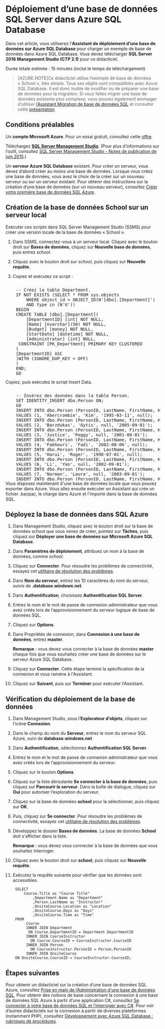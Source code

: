 <properties 
	pageTitle="Déploiement d’une base de données SQL vers SQL Azure" 
	description="Déployez une base de données SQL Server sur Azure SQL Database à l’aide de l’Assistant dans SQL Server 2016 Management Studio." 
	services="sql-database" 
	documentationCenter="" 
	authors="CarlRabeler" 
	manager="jeffreyg" 
	editor=""/>

<tags 
	ms.service="sql-database" 
	ms.workload="data-management" 
	ms.tgt_pltfrm="na" 
	ms.devlang="na" 
	ms.topic="article" 
	ms.date="10/08/2015" 
	ms.author="carlrab"/>


# Déploiement d’une base de données SQL Server dans Azure SQL Database

Dans cet article, vous utiliserez l’**Assistant de déploiement d’une base de données sur Azure SQL Database** pour charger un exemple de base de données dans Azure SQL Database. Vous devez télécharger **SQL Server 2016 Management Studio (CTP 2.1)** pour ce didacticiel.

Durée totale estimée : 15 minutes (inclut le temps de téléchargement)

> [AZURE.NOTE]Ce didacticiel utilise l’exemple de base de données « School », très simple. Tous ses objets sont compatibles avec Azure SQL Database. Il est donc inutile de modifier ou de préparer une base de données pour la migration. Si vous faites migrer une base de données existante plus complexe, vous pouvez également envisager d’utiliser [l’Assistant Migration de base de données SQL](http://sqlazuremw.codeplex.com/) et consulter cette [présentation](sql-database-cloud-migrate.md).

## Conditions préalables

Un **compte Microsoft Azure**. Pour un essai gratuit, consultez cette [offre](http://azure.microsoft.com/pricing/free-trial/).

Téléchargez [**SQL Server Management Studio**](https://msdn.microsoft.com/library/mt238290.aspx). (Pour plus d’informations sur l’outil, consultez [SQL Server Management Studio - Notes de publication de juin 2015](https://msdn.microsoft.com/library/mt238486.aspx).)

Un **serveur Azure SQL Database** existant. Pour créer un serveur, vous devez d’abord créer au moins une base de données. Lorsque vous créez une base de données, vous avez le choix de la créer sur un nouveau serveur ou sur un serveur existant. Pour obtenir des instructions sur la création d’une base de données (sur un nouveau serveur), consultez [Créer votre première base de données SQL Azure](sql-database-get-started.md).

## Création de la base de données School sur un serveur local

Exécuter ces scripts dans SQL Server Management Studio (SSMS) pour créer une version locale de la base de données « School ».

1. Dans SSMS, connectez-vous à un serveur local. Cliquez avec le bouton droit sur **Bases de données**, cliquez sur **Nouvelle base de données**, puis entrez *school*.

2. Cliquez avec le bouton droit sur *school*, puis cliquez sur **Nouvelle requête**.

3. Copiez et exécutez ce script :

<div style="width:auto; height:300px; overflow:auto"><pre>
	-- Créez la table Department.
	IF NOT EXISTS (SELECT * FROM sys.objects 
	   	WHERE object_id = OBJECT_ID(N'[dbo].[Department]') 
	  	AND type in (N'U'))
   	BEGIN
    CREATE TABLE [dbo].[Department](
		[DepartmentID] [int] NOT NULL,
		[Name] [nvarchar](50) NOT NULL,
		[Budget] [money] NOT NULL,
		[StartDate] [datetime] NOT NULL,
		[Administrator] [int] NULL,
     CONSTRAINT [PK_Department] PRIMARY KEY CLUSTERED 
    (
	[DepartmentID] ASC
    )WITH (IGNORE_DUP_KEY = OFF)
    )
    END;
	GO

	-- Créez la table Person.
	IF NOT EXISTS (SELECT * FROM sys.objects 
		WHERE object_id = OBJECT_ID(N'[dbo].[Person]') 
		AND type in (N'U'))
	BEGIN
	CREATE TABLE [dbo].[Person](
		[PersonID] [int] IDENTITY(1,1) NOT NULL,
		[LastName] [nvarchar](50) NOT NULL,
		[FirstName] [nvarchar](50) NOT NULL,
		[HireDate] [datetime] NULL,
		[EnrollmentDate] [datetime] NULL,
 	 CONSTRAINT [PK_School.Student] PRIMARY KEY CLUSTERED 	
	(
	[PersonID] ASC
	)WITH (IGNORE_DUP_KEY = OFF)
	) 
	END;
	GO

	-- Créez la table OnsiteCourse.
	IF NOT EXISTS (SELECT * FROM sys.objects 
		WHERE object_id = OBJECT_ID(N'[dbo].[OnsiteCourse]') 
		AND type in (N'U'))
	BEGIN
	CREATE TABLE [dbo].[OnsiteCourse](
		[CourseID] [int] NOT NULL,
		[Location] [nvarchar](50) NOT NULL,
		[Days] [nvarchar](50) NOT NULL,
		[Time] [smalldatetime] NOT NULL,
 	 CONSTRAINT [PK_OnsiteCourse] PRIMARY KEY CLUSTERED 
	(
		[CourseID] ASC
	)WITH (IGNORE_DUP_KEY = OFF)
	) 
	END;
	GO

	-- Créez la table OnlineCourse.
	IF NOT EXISTS (SELECT * FROM sys.objects 
		WHERE object_id = OBJECT_ID(N'[dbo].[OnlineCourse]') 
		AND type in (N'U'))
	BEGIN
	CREATE TABLE [dbo].[OnlineCourse](
		[CourseID] [int] NOT NULL,
		[URL] [nvarchar](100) NOT NULL,
 	 CONSTRAINT [PK_OnlineCourse] PRIMARY KEY CLUSTERED 
	(
		[CourseID] ASC
	)WITH (IGNORE_DUP_KEY = OFF)
	) 
	END;
	GO

	-- Créez la table StudentGrade.
	IF NOT EXISTS (SELECT * FROM sys.objects 
		WHERE object_id = OBJECT_ID(N'[dbo].[StudentGrade]') 
		AND type in (N'U'))
	BEGIN
	CREATE TABLE [dbo].[StudentGrade](
		[EnrollmentID] [int] IDENTITY(1,1) NOT NULL,
		[CourseID] [int] NOT NULL,
		[StudentID] [int] NOT NULL,
		[Grade] [decimal](3, 2) NULL,
	 CONSTRAINT [PK_StudentGrade] PRIMARY KEY CLUSTERED 
	(
		[EnrollmentID] ASC
	)WITH (IGNORE_DUP_KEY = OFF)
	) 
	END;
	GO

	-- Créez la table CourseInstructor.
	IF NOT EXISTS (SELECT * FROM sys.objects 
		WHERE object_id = OBJECT_ID(N'[dbo].[CourseInstructor]') 
		AND type in (N'U'))
	BEGIN
	CREATE TABLE [dbo].[CourseInstructor](
		[CourseID] [int] NOT NULL,
		[PersonID] [int] NOT NULL,
	 CONSTRAINT [PK_CourseInstructor] PRIMARY KEY CLUSTERED 
	(
		[CourseID] ASC,
		[PersonID] ASC
	)WITH (IGNORE_DUP_KEY = OFF)
	) 
	END;
	GO

	-- Créez la table Course.
	IF NOT EXISTS (SELECT * FROM sys.objects 
		WHERE object_id = OBJECT_ID(N'[dbo].[Course]') 
		AND type in (N'U'))
	BEGIN
	CREATE TABLE [dbo].[Course](
		[CourseID] [int] NOT NULL,
		[Title] [nvarchar](100) NOT NULL,
		[Credits] [int] NOT NULL,
		[DepartmentID] [int] NOT NULL,
 	 CONSTRAINT [PK_School.Course] PRIMARY KEY CLUSTERED 
	(
		[CourseID] ASC
	)WITH (IGNORE_DUP_KEY = OFF)
	)
	END;
	GO

	-- Créez la table OfficeAssignment.
	IF NOT EXISTS (SELECT * FROM sys.objects 
		WHERE object_id = OBJECT_ID(N'[dbo].[OfficeAssignment]')
		AND type in (N'U'))
	BEGIN
	CREATE TABLE [dbo].[OfficeAssignment](
		[InstructorID] [int] NOT NULL,
		[Location] [nvarchar](50) NOT NULL,
		[Timestamp] [timestamp] NOT NULL,
 	 CONSTRAINT [PK_OfficeAssignment] PRIMARY KEY CLUSTERED 
	(
		[InstructorID] ASC
	)WITH (IGNORE_DUP_KEY = OFF)
	)
	END;
	GO

	-- Définissez la relation entre OnsiteCourse et Course.
	IF NOT EXISTS (SELECT * FROM sys.foreign_keys 
       WHERE object_id = OBJECT_ID(N'[dbo].[FK_OnsiteCourse_Course]')
       AND parent_object_id = OBJECT_ID(N'[dbo].[OnsiteCourse]'))
	ALTER TABLE [dbo].[OnsiteCourse]  WITH CHECK ADD  
       CONSTRAINT [FK_OnsiteCourse_Course] FOREIGN KEY([CourseID])
	REFERENCES [dbo].[Course] ([CourseID]);
	GO
	ALTER TABLE [dbo].[OnsiteCourse] CHECK 
       CONSTRAINT [FK_OnsiteCourse_Course];
	GO

	-- Définissez la relation entre OnlineCourse et Course.
	IF NOT EXISTS (SELECT * FROM sys.foreign_keys 
       WHERE object_id = OBJECT_ID(N'[dbo].[FK_OnlineCourse_Course]')
       AND parent_object_id = OBJECT_ID(N'[dbo].[OnlineCourse]'))
	ALTER TABLE [dbo].[OnlineCourse]  WITH CHECK ADD  
       CONSTRAINT [FK_OnlineCourse_Course] FOREIGN KEY([CourseID])
	REFERENCES [dbo].[Course] ([CourseID]);
	GO
	ALTER TABLE [dbo].[OnlineCourse] CHECK 
       CONSTRAINT [FK_OnlineCourse_Course];
	GO
	-- Définissez la relation entre StudentGrade et Course.
	IF NOT EXISTS (SELECT * FROM sys.foreign_keys 
       WHERE object_id = OBJECT_ID(N'[dbo].[FK_StudentGrade_Course]')
       AND parent_object_id = OBJECT_ID(N'[dbo].[StudentGrade]'))
	ALTER TABLE [dbo].[StudentGrade]  WITH CHECK ADD  
       CONSTRAINT [FK_StudentGrade_Course] FOREIGN KEY([CourseID])
	REFERENCES [dbo].[Course] ([CourseID]);
	GO
	ALTER TABLE [dbo].[StudentGrade] CHECK 
       CONSTRAINT [FK_StudentGrade_Course];
	GO

	-- Définissez la relation entre StudentGrade et Course.
	IF NOT EXISTS (SELECT * FROM sys.foreign_keys 
       WHERE object_id = OBJECT_ID(N'[dbo].[FK_StudentGrade_Student]')
       AND parent_object_id = OBJECT_ID(N'[dbo].[StudentGrade]'))	
	ALTER TABLE [dbo].[StudentGrade]  WITH CHECK ADD  
       CONSTRAINT [FK_StudentGrade_Student] FOREIGN KEY([StudentID])
	REFERENCES [dbo].[Person] ([PersonID]);
	GO
	ALTER TABLE [dbo].[StudentGrade] CHECK 
       CONSTRAINT [FK_StudentGrade_Student];
	GO

	-- Définissez la relation entre CourseInstructor et Course.
	IF NOT EXISTS (SELECT * FROM sys.foreign_keys 
  	 WHERE object_id = OBJECT_ID(N'[dbo].[FK_CourseInstructor_Course]')
  	 AND parent_object_id = OBJECT_ID(N'[dbo].[CourseInstructor]'))
	ALTER TABLE [dbo].[CourseInstructor]  WITH CHECK ADD  
  	 CONSTRAINT [FK_CourseInstructor_Course] FOREIGN KEY([CourseID])
	REFERENCES [dbo].[Course] ([CourseID]);
	GO
	ALTER TABLE [dbo].[CourseInstructor] CHECK 
 	  CONSTRAINT [FK_CourseInstructor_Course];
	GO

	-- Définissez la relation entre CourseInstructor et Person.
	IF NOT EXISTS (SELECT * FROM sys.foreign_keys 
 	  WHERE object_id = OBJECT_ID(N'[dbo].[FK_CourseInstructor_Person]')
	   AND parent_object_id = OBJECT_ID(N'[dbo].[CourseInstructor]'))
	ALTER TABLE [dbo].[CourseInstructor]  WITH CHECK ADD  
 	  CONSTRAINT [FK_CourseInstructor_Person] FOREIGN KEY([PersonID])
	REFERENCES [dbo].[Person] ([PersonID]);
	GO
	ALTER TABLE [dbo].[CourseInstructor] CHECK 
  	 CONSTRAINT [FK_CourseInstructor_Person];
	GO

	-- Définissez la relation entre Course et Department.
	IF NOT EXISTS (SELECT * FROM sys.foreign_keys 
       WHERE object_id = OBJECT_ID(N'[dbo].[FK_Course_Department]')
       AND parent_object_id = OBJECT_ID(N'[dbo].[Course]'))
	ALTER TABLE [dbo].[Course]  WITH CHECK ADD  
       CONSTRAINT [FK_Course_Department] FOREIGN KEY([DepartmentID])
	REFERENCES [dbo].[Department] ([DepartmentID]);
	GO
	ALTER TABLE [dbo].[Course] CHECK CONSTRAINT [FK_Course_Department];
	GO

	-- Définissez la relation entre OfficeAssignment et Person.
	IF NOT EXISTS (SELECT * FROM sys.foreign_keys 
	  WHERE object_id = OBJECT_ID(N'[dbo].[FK_OfficeAssignment_Person]')
 	  AND parent_object_id = OBJECT_ID(N'[dbo].[OfficeAssignment]'))
	ALTER TABLE [dbo].[OfficeAssignment]  WITH CHECK ADD  
 	  CONSTRAINT [FK_OfficeAssignment_Person] FOREIGN KEY([InstructorID])
	REFERENCES [dbo].[Person] ([PersonID]);
	GO
	ALTER TABLE [dbo].[OfficeAssignment] CHECK 
   	 CONSTRAINT [FK_OfficeAssignment_Person];
	GO
</pre></div>

Copiez, puis exécutez le script Insert Data.

<div style="width:auto; height:300px; overflow:auto"><pre>
	-- Insérez des données dans la table Person.
	SET IDENTITY_INSERT dbo.Person ON;
	GO
	INSERT INTO dbo.Person (PersonID, LastName, FirstName, HireDate, EnrollmentDate)
	VALUES (1, 'Abercrombie', 'Kim', '1995-03-11', null);
	INSERT INTO dbo.Person (PersonID, LastName, FirstName, HireDate, EnrollmentDate)
	VALUES (2, 'Barzdukas', 'Gytis', null, '2005-09-01');
	INSERT INTO dbo.Person (PersonID, LastName, FirstName, HireDate, EnrollmentDate)
	VALUES (3, 'Justice', 'Peggy', null, '2001-09-01');
	INSERT INTO dbo.Person (PersonID, LastName, FirstName, HireDate, EnrollmentDate)
	VALUES (4, 'Fakhouri', 'Fadi', '2002-08-06', null);
	INSERT INTO dbo.Person (PersonID, LastName, FirstName, HireDate, EnrollmentDate)
	VALUES (5, 'Harui', 'Roger', '1998-07-01', null);
	INSERT INTO dbo.Person (PersonID, LastName, FirstName, HireDate, EnrollmentDate)
	VALUES (6, 'Li', 'Yan', null, '2002-09-01');
	INSERT INTO dbo.Person (PersonID, LastName, FirstName, HireDate, EnrollmentDate)
	VALUES (7, 'Norman', 'Laura', null, '2003-09-01');
	INSERT INTO dbo.Person (PersonID, LastName, FirstName, HireDate, EnrollmentDate)
	VALUES (8, 'Olivotto', 'Nino', null, '2005-09-01');
	INSERT INTO dbo.Person (PersonID, LastName, FirstName, HireDate, EnrollmentDate)
	VALUES (9, 'Tang', 'Wayne', null, '2005-09-01');
	INSERT INTO dbo.Person (PersonID, LastName, FirstName, HireDate, EnrollmentDate)
	VALUES (10, 'Alonso', 'Meredith', null, '2002-09-01');
	INSERT INTO dbo.Person (PersonID, LastName, FirstName, HireDate, EnrollmentDate)
	VALUES (11, 'Lopez', 'Sophia', null, '2004-09-01');
	INSERT INTO dbo.Person (PersonID, LastName, FirstName, HireDate, EnrollmentDate)
	VALUES (12, 'Browning', 'Meredith', null, '2000-09-01');
	INSERT INTO dbo.Person (PersonID, LastName, FirstName, HireDate, EnrollmentDate)
	VALUES (13, 'Anand', 'Arturo', null, '2003-09-01');
	INSERT INTO dbo.Person (PersonID, LastName, FirstName, HireDate, EnrollmentDate)
	VALUES (14, 'Walker', 'Alexandra', null, '2000-09-01');
	INSERT INTO dbo.Person (PersonID, LastName, FirstName, HireDate, EnrollmentDate)
	VALUES (15, 'Powell', 'Carson', null, '2004-09-01');
	INSERT INTO dbo.Person (PersonID, LastName, FirstName, HireDate, EnrollmentDate)
	VALUES (16, 'Jai', 'Damien', null, '2001-09-01');
	INSERT INTO dbo.Person (PersonID, LastName, FirstName, HireDate, EnrollmentDate)
	VALUES (17, 'Carlson', 'Robyn', null, '2005-09-01');
	INSERT INTO dbo.Person (PersonID, LastName, FirstName, HireDate, EnrollmentDate)
	VALUES (18, 'Zheng', 'Roger', '2004-02-12', null);
	INSERT INTO dbo.Person (PersonID, LastName, FirstName, HireDate, EnrollmentDate)
	VALUES (19, 'Bryant', 'Carson', null, '2001-09-01');
	INSERT INTO dbo.Person (PersonID, LastName, FirstName, HireDate, EnrollmentDate)
	VALUES (20, 'Suarez', 'Robyn', null, '2004-09-01');
	INSERT INTO dbo.Person (PersonID, LastName, FirstName, HireDate, EnrollmentDate)
	VALUES (21, 'Holt', 'Roger', null, '2004-09-01');
	INSERT INTO dbo.Person (PersonID, LastName, FirstName, HireDate, EnrollmentDate)
	VALUES (22, 'Alexander', 'Carson', null, '2005-09-01');
	INSERT INTO dbo.Person (PersonID, LastName, FirstName, HireDate, EnrollmentDate)
	VALUES (23, 'Morgan', 'Isaiah', null, '2001-09-01');
	INSERT INTO dbo.Person (PersonID, LastName, FirstName, HireDate, EnrollmentDate)
	VALUES (24, 'Martin', 'Randall', null, '2005-09-01');
	INSERT INTO dbo.Person (PersonID, LastName, FirstName, HireDate, EnrollmentDate)
	VALUES (25, 'Kapoor', 'Candace', '2001-01-15', null);
	INSERT INTO dbo.Person (PersonID, LastName, FirstName, HireDate, EnrollmentDate)
	VALUES (26, 'Rogers', 'Cody', null, '2002-09-01');
	INSERT INTO dbo.Person (PersonID, LastName, FirstName, HireDate, EnrollmentDate)
	VALUES (27, 'Serrano', 'Stacy', '1999-06-01', null);
	INSERT INTO dbo.Person (PersonID, LastName, FirstName, HireDate, EnrollmentDate)
	VALUES (28, 'White', 'Anthony', null, '2001-09-01');
	INSERT INTO dbo.Person (PersonID, LastName, FirstName, HireDate, EnrollmentDate)
	VALUES (29, 'Griffin', 'Rachel', null, '2004-09-01');
	INSERT INTO dbo.Person (PersonID, LastName, FirstName, HireDate, EnrollmentDate)
	VALUES (30, 'Shan', 'Alicia', null, '2003-09-01');
	INSERT INTO dbo.Person (PersonID, LastName, FirstName, HireDate, EnrollmentDate)
	VALUES (31, 'Stewart', 'Jasmine', '1997-10-12', null);
	INSERT INTO dbo.Person (PersonID, LastName, FirstName, HireDate, EnrollmentDate)
	VALUES (32, 'Xu', 'Kristen', '2001-7-23', null);
	INSERT INTO dbo.Person (PersonID, LastName, FirstName, HireDate, EnrollmentDate)
	VALUES (33, 'Gao', 'Erica', null, '2003-01-30');
	INSERT INTO dbo.Person (PersonID, LastName, FirstName, HireDate, EnrollmentDate)
	VALUES (34, 'Van Houten', 'Roger', '2000-12-07', null);
	GO
	SET IDENTITY_INSERT dbo.Person ON;
	GO
	-- Insérez des données dans la table Department.
	INSERT INTO dbo.Department (DepartmentID, [Name], Budget, StartDate, Administrator)
	VALUES (1, 'Engineering', 350000.00, '2007-09-01', 2);
	INSERT INTO dbo.Department (DepartmentID, [Name], Budget, StartDate, Administrator)
	VALUES (2, 'English', 120000.00, '2007-09-01', 6);
	INSERT INTO dbo.Department (DepartmentID, [Name], Budget, StartDate, Administrator)
	VALUES (4, 'Economics', 200000.00, '2007-09-01', 4);
	INSERT INTO dbo.Department (DepartmentID, [Name], Budget, StartDate, Administrator)
	VALUES (7, 'Mathematics', 250000.00, '2007-09-01', 3);
	GO
	-- Insérez des données dans la table Course.
	INSERT INTO dbo.Course (CourseID, Title, Credits, DepartmentID)
	VALUES (1050, 'Chemistry', 4, 1);
	INSERT INTO dbo.Course (CourseID, Title, Credits, DepartmentID)
	VALUES (1061, 'Physics', 4, 1);
	INSERT INTO dbo.Course (CourseID, Title, Credits, DepartmentID)
	VALUES (1045, 'Calculus', 4, 7);
	INSERT INTO dbo.Course (CourseID, Title, Credits, DepartmentID)
	VALUES (2030, 'Poetry', 2, 2);
	INSERT INTO dbo.Course (CourseID, Title, Credits, DepartmentID)
	VALUES (2021, 'Composition', 3, 2);
	INSERT INTO dbo.Course (CourseID, Title, Credits, DepartmentID)
	VALUES (2042, 'Literature', 4, 2);
	INSERT INTO dbo.Course (CourseID, Title, Credits, DepartmentID)
	VALUES (4022, 'Microeconomics', 3, 4);
	INSERT INTO dbo.Course (CourseID, Title, Credits, DepartmentID)
	VALUES (4041, 'Macroeconomics', 3, 4);
	INSERT INTO dbo.Course (CourseID, Title, Credits, DepartmentID)
	VALUES (4061, 'Quantitative', 2, 4);
	INSERT INTO dbo.Course (CourseID, Title, Credits, DepartmentID)
	VALUES (3141, 'Trigonometry', 4, 7);
	GO
	-- Insérez des données dans la table OnlineCourse.
	INSERT INTO dbo.OnlineCourse (CourseID, URL)
	VALUES (2030, 'http://www.fineartschool.net/Poetry');
	INSERT INTO dbo.OnlineCourse (CourseID, URL)
	VALUES (2021, 'http://www.fineartschool.net/Composition');
	INSERT INTO dbo.OnlineCourse (CourseID, URL)
	VALUES (4041, 'http://www.fineartschool.net/Macroeconomics');
	INSERT INTO dbo.OnlineCourse (CourseID, URL)
	VALUES (3141, 'http://www.fineartschool.net/Trigonometry');
	--Insérez des données dans la table OnsiteCourse.
	INSERT INTO dbo.OnsiteCourse (CourseID, Location, Days, [Time])
	VALUES (1050, '123 Smith', 'MTWH', '11:30');
	INSERT INTO dbo.OnsiteCourse (CourseID, Location, Days, [Time])
	VALUES (1061, '234 Smith', 'TWHF', '13:15');
	INSERT INTO dbo.OnsiteCourse (CourseID, Location, Days, [Time])
	VALUES (1045, '121 Smith','MWHF', '15:30');
	INSERT INTO dbo.OnsiteCourse (CourseID, Location, Days, [Time])
	VALUES (4061, '22 Williams', 'TH', '11:15');
	INSERT INTO dbo.OnsiteCourse (CourseID, Location, Days, [Time])
	VALUES (2042, '225 Adams', 'MTWH', '11:00');
	INSERT INTO dbo.OnsiteCourse (CourseID, Location, Days, [Time])
	VALUES (4022, '23 Williams', 'MWF', '9:00');
	-- Insérez des données dans la table CourseInstructor.
	INSERT INTO dbo.CourseInstructor(CourseID, PersonID)
	VALUES (1050, 1);
	INSERT INTO dbo.CourseInstructor(CourseID, PersonID)
	VALUES (1061, 31);
	INSERT INTO dbo.CourseInstructor(CourseID, PersonID)
	VALUES (1045, 5);
	INSERT INTO dbo.CourseInstructor(CourseID, PersonID)
	VALUES (2030, 4);
	INSERT INTO dbo.CourseInstructor(CourseID, PersonID)
	VALUES (2021, 27);
	INSERT INTO dbo.CourseInstructor(CourseID, PersonID)
	VALUES (2042, 25);
	INSERT INTO dbo.CourseInstructor(CourseID, PersonID)
	VALUES (4022, 18);
	INSERT INTO dbo.CourseInstructor(CourseID, PersonID)
	VALUES (4041, 32);
	INSERT INTO dbo.CourseInstructor(CourseID, PersonID)
	VALUES (4061, 34);
	GO
	-- Insérez des données dans la table OfficeAssignment.
	INSERT INTO dbo.OfficeAssignment(InstructorID, Location)
	VALUES (1, '17 Smith');
	INSERT INTO dbo.OfficeAssignment(InstructorID, Location)
	VALUES (4, '29 Adams');
	INSERT INTO dbo.OfficeAssignment(InstructorID, Location)
	VALUES (5, '37 Williams');
	INSERT INTO dbo.OfficeAssignment(InstructorID, Location)
	VALUES (18, '143 Smith');
	INSERT INTO dbo.OfficeAssignment(InstructorID, Location)
	VALUES (25, '57 Adams');
	INSERT INTO dbo.OfficeAssignment(InstructorID, Location)
	VALUES (27, '271 Williams');
	INSERT INTO dbo.OfficeAssignment(InstructorID, Location)
	VALUES (31, '131 Smith');
	INSERT INTO dbo.OfficeAssignment(InstructorID, Location)
	VALUES (32, '203 Williams');
	INSERT INTO dbo.OfficeAssignment(InstructorID, Location)
	VALUES (34, '213 Smith');
	-- Insérez des données dans la table StudentGrade.
	INSERT INTO dbo.StudentGrade (CourseID, StudentID, Grade)
	VALUES (2021, 2, 4);
	INSERT INTO dbo.StudentGrade (CourseID, StudentID, Grade)
	VALUES (2030, 2, 3.5);
	INSERT INTO dbo.StudentGrade (CourseID, StudentID, Grade)
	VALUES (2021, 3, 3);
	INSERT INTO dbo.StudentGrade (CourseID, StudentID, Grade)
	VALUES (2030, 3, 4);
	INSERT INTO dbo.StudentGrade (CourseID, StudentID, Grade)
	VALUES (2021, 6, 2.5);
	INSERT INTO dbo.StudentGrade (CourseID, StudentID, Grade)
	VALUES (2042, 6, 3.5);
	INSERT INTO dbo.StudentGrade (CourseID, StudentID, Grade)
	VALUES (2021, 7, 3.5);
	INSERT INTO dbo.StudentGrade (CourseID, StudentID, Grade)
	VALUES (2042, 7, 4);
	INSERT INTO dbo.StudentGrade (CourseID, StudentID, Grade)
	VALUES (2021, 8, 3);
	INSERT INTO dbo.StudentGrade (CourseID, StudentID, Grade)
	VALUES (2042, 8, 3);
	INSERT INTO dbo.StudentGrade (CourseID, StudentID, Grade)
	VALUES (4041, 9, 3.5);
	INSERT INTO dbo.StudentGrade (CourseID, StudentID, Grade)
	VALUES (4041, 10, null);
	INSERT INTO dbo.StudentGrade (CourseID, StudentID, Grade)
	VALUES (4041, 11, 2.5);
	INSERT INTO dbo.StudentGrade (CourseID, StudentID, Grade)
	VALUES (4041, 12, null);
	INSERT INTO dbo.StudentGrade (CourseID, StudentID, Grade)
	VALUES (4061, 12, null);
	INSERT INTO dbo.StudentGrade (CourseID, StudentID, Grade)
	VALUES (4022, 14, 3);
	INSERT INTO dbo.StudentGrade (CourseID, StudentID, Grade)
	VALUES (4022, 13, 4);
	INSERT INTO dbo.StudentGrade (CourseID, StudentID, Grade)
	VALUES (4061, 13, 4);
	INSERT INTO dbo.StudentGrade (CourseID, StudentID, Grade)
	VALUES (4041, 14, 3);
	INSERT INTO dbo.StudentGrade (CourseID, StudentID, Grade)
	VALUES (4022, 15, 2.5);
	INSERT INTO dbo.StudentGrade (CourseID, StudentID, Grade)
	VALUES (4022, 16, 2);
	INSERT INTO dbo.StudentGrade (CourseID, StudentID, Grade)
	VALUES (4022, 17, null);
	INSERT INTO dbo.StudentGrade (CourseID, StudentID, Grade)
	VALUES (4022, 19, 3.5);
	INSERT INTO dbo.StudentGrade (CourseID, StudentID, Grade)
	VALUES (4061, 20, 4);
	INSERT INTO dbo.StudentGrade (CourseID, StudentID, Grade)
	VALUES (4061, 21, 2);
	INSERT INTO dbo.StudentGrade (CourseID, StudentID, Grade)
	VALUES (4022, 22, 3);
	INSERT INTO dbo.StudentGrade (CourseID, StudentID, Grade)
	VALUES (4041, 22, 3.5);
	INSERT INTO dbo.StudentGrade (CourseID, StudentID, Grade)
	VALUES (4061, 22, 2.5);
	INSERT INTO dbo.StudentGrade (CourseID, StudentID, Grade)
	VALUES (4022, 23, 3);
	INSERT INTO dbo.StudentGrade (CourseID, StudentID, Grade)
	VALUES (1045, 23, 1.5);
	INSERT INTO dbo.StudentGrade (CourseID, StudentID, Grade)
	VALUES (1061, 24, 4);
	INSERT INTO dbo.StudentGrade (CourseID, StudentID, Grade)
	VALUES (1061, 25, 3);
	INSERT INTO dbo.StudentGrade (CourseID, StudentID, Grade)
	VALUES (1050, 26, 3.5);
	INSERT INTO dbo.StudentGrade (CourseID, StudentID, Grade)
	VALUES (1061, 26, 3);
	INSERT INTO dbo.StudentGrade (CourseID, StudentID, Grade)
	VALUES (1061, 27, 3);
	INSERT INTO dbo.StudentGrade (CourseID, StudentID, Grade)
	VALUES (1045, 28, 2.5);
	INSERT INTO dbo.StudentGrade (CourseID, StudentID, Grade)
	VALUES (1050, 28, 3.5);
	INSERT INTO dbo.StudentGrade (CourseID, StudentID, Grade)
	VALUES (1061, 29, 4);
	INSERT INTO dbo.StudentGrade (CourseID, StudentID, Grade)
	VALUES (1050, 30, 3.5);
	INSERT INTO dbo.StudentGrade (CourseID, StudentID, Grade)
	VALUES (1061, 30, 4);
	GO
</pre></div>
Vous disposez maintenant d'une base de données locale que vous pouvez exporter dans Azure. Vous allez ensuite exécuter un Assistant qui crée un fichier .bacpac, le charge dans Azure et l'importe dans la base de données SQL.

	
## Déployez la base de données dans SQL Azure 
	
1. Dans Management Studio, cliquez avec le bouton droit sur la base de données school que vous venez de créer, pointez sur **Tâches**, puis cliquez sur **Déployer une base de données sur Microsoft Azure SQL Database**.
2. Dans **Paramètres de déploiement**, attribuez un nom à la base de données, comme *school*.
5. Cliquez sur **Connecter**. Pour résoudre les problèmes de connectivité, essayez cet [utilitaire de résolution des problèmes](https://support2.microsoft.com/common/survey.aspx?scid=sw;en;3844&showpage=1).
6. Dans **Nom du serveur**, entrez les 10 caractères du nom du serveur, suivis de **.database.windows.net**.
7. Dans **Authentification**, choisissez **Authentification SQL Server**.
8. Entrez le nom et le mot de passe de connexion administrateur que vous avez créés lors de l’approvisionnement du serveur logique de base de données SQL.
9. Cliquez sur **Options**.
10. Dans Propriétés de connexion, dans **Connexion à une base de données**, entrez **master**.

	**Remarque** : vous devez vous connecter à la base de données **master** chaque fois que vous souhaitez créer une base de données sur le serveur Azure SQL Database. 
11. Cliquez sur **Connecter**. Cette étape termine la spécification de la connexion et vous ramène à l'Assistant.
12. Cliquez sur **Suivant**, puis sur **Terminer** pour exécuter l'Assistant.

	
## Vérification du déploiement de la base de données
	
1. Dans Management Studio, sous l’**Explorateur d’objets**, cliquez sur l’icône **Connexion**.
2. Dans le champ du nom du **Serveur**, entrez le nom du serveur SQL Azure, suivi de **database.windows.net**
3. Dans **Authentification**, sélectionnez **Authentification SQL Server**.
4. Entrez le nom et le mot de passe de connexion administrateur que vous avez créés lors de l’approvisionnement du serveur. 
5. Cliquez sur le bouton **Options**.
6. Cliquez sur la liste déroulante **Se connecter à la base de données**, puis cliquez sur **Parcourir le serveur**. Dans la boîte de dialogue, cliquez sur **Oui** pour autoriser l’exploration du serveur.
7. Cliquez sur la base de données **school** pour la sélectionner, puis cliquez sur **OK**. 
8. Puis, cliquez sur **Se connecter**. Pour résoudre les problèmes de connectivité, essayez cet [utilitaire de résolution des problèmes](https://support2.microsoft.com/common/survey.aspx?scid=sw;en;3844&showpage=1).
2. Développez le dossier **Bases de données**. La base de données **School** doit s'afficher dans la liste.

	**Remarque** : vous devez vous connecter à la base de données que vous souhaitez interroger. 
3. Cliquez avec le bouton droit sur **school**, puis cliquez sur **Nouvelle requête**.
4. Exécutez la requête suivante pour vérifier que les données sont accessibles.

		SELECT
			Course.Title as "Course Title"
				,Department.Name as "Department"
				,Person.LastName as "Instructor"
				,OnsiteCourse.Location as "Location"
				,OnsiteCourse.Days as "Days"
				,OnsiteCourse.Time as "Time"
		FROM
			 Course
			 INNER JOIN Department
			  ON Course.DepartmentID = Department.DepartmentID
			 INNER JOIN CourseInstructor
			   ON Course.CourseID = CourseInstructor.CourseID
			 INNER JOIN Person
			   ON CourseInstructor.PersonID = Person.PersonID
			 INNER JOIN OnsiteCourse
		ON OnsiteCourse.CourseID = CourseInstructor.CourseID;
		
## Étapes suivantes

Pour obtenir un didacticiel sur la création d’une base de données SQL Azure, consultez [Prise en main de l’Administration d'une base de données SQL](sql-database-get-started.md). Pour obtenir des notions de base concernant la connexion à une base de données SQL Azure à partir d’une application C#, consultez [Se connecter à votre base de données SQL et l’interroger avec C#](sql-database-connect-query.md). Pour voir d’autres didacticiels sur la connexion à partir de diverses plateformes (notamment PHP), consultez [Développement avec Azure SQL Database : rubriques de procédures](https://msdn.microsoft.com/library/azure/ee621787.aspx).

 

<!---HONumber=Oct15_HO3-->